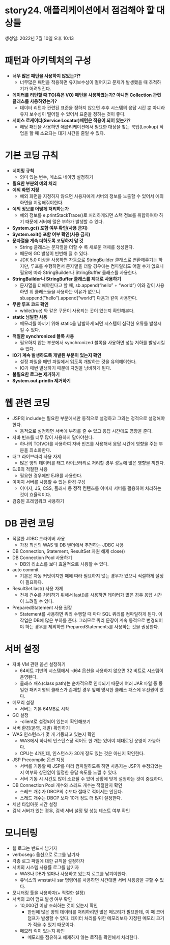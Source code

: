 # story24. 애플리케이션에서 점검해야 할 대상들
생성일: 2022년 7월 10일 오후 10:13

# 패턴과 아키텍처의 구성

- **너무 많은 패턴을 사용하지 않았는가?**
    - 너무많은 패턴을 적용하면 유지보수성이 떨어지고 문제가 발생했을 때 추적하기가 어려워진다.
- **데이터를 리턴할 때 TO(혹은 VO) 패턴을 사용하였는가? 아니면 Collection 관련 클래스를 사용하였는가?**
    - 데이터 리턴과 관련된 표준을 정하지 않으면 추후 시스템의 응답 시간 뿐 아니라 유지 보수성이 떨어질 수 있어서 표준을 정하는 것이 좋다.
- **서비스 로케이터(Service Locator)패턴은 적용이 되어 있는가?**
    - 해당 패턴을 사용하면 애플리케이션에서 필요한 대상을 찾는 룩업(Lookup) 작업을 할 때 소요되는 대기 시간을 줄일 수 있다.

# 기본 코딩 규칙

- **네이밍 규칙**
    - 의미 있는 변수, 메소드 네이밍 설정하기
- **필요한 부분의 예외 처리**
- **예외 화면 지정**
    - 예외 화면을 지정하지 않으면 사용자에게 서버의 정보를 노출할 수 있어서 예외 화면을 지정해줘야한다.
- **예외 정보를 어떻게 처리하는가**
    - 예외 정보를 e.printStackTrace()로 처리하게되면 스택 정보를 취합하여야 하기 때문에 서버에 많은 부하가 발생할 수 있다.
- **System.gc() 포함 여부 확인(사용 금지)**
- **System.exit() 포함 여부 확인(사용 금지)**
- **문자열을 계속 더하도록 코딩하지 말 것**
    - String 클래스는 문자열을 더할 수 록 새로운 객체를 생성한다.
    - 때문에 GC 발생이 빈번해 질 수 있다.
    - JDK 5.0 이상을 사용하면 자동으로 StringBuilder 클래스로 변환해주기는 하지만, 루프를 수행하면서 문자열을 더할 경우에는 컴파일러도 어떨 수가 없으니 필요에 따라 StringBuilder나 StringBuffer 클래스를 사용한다.
- **StringBuilder나 StringBuffer 클래스를 제대로 사용하기**
    - 문자열을 더해야한다고 할 때, sb.append(”hello” + “world”) 이와 같이 사용하면 위 클래스들을 사용하는 이유가 없으니 sb.append(”hello”).append(“world”) 다음과 같이 사용한다.
- **무한 루프 코드 확인**
    - while(true) 와 같은 구문이 사용되는 곳이 있는지 확인해본다.
- **static 남발한 사용**
    - 메모리를 아끼기 위해 static을 남발하게 되면 시스템이 심각한 오류를 발생시킬 수 있다.
- **적절한 synchronized 블록 사용**
    - 필요하지 않는 부분에서 synchronized 블록을 사용하면 성능 저하를 발생시킬 수 있다.
- **IO가 계속 발생하도록 개발된 부분이 있는지 확인**
    - 설정 파일을 매번 파일에서 읽도록 개발하는 것을 유의해야한다.
    - IO가 매번 발생하기 때문에 자원을 낭비하게 된다.
- **불필요한 로그는 제거하기**
- **System.out.println 제거하기**

# 웹 관련 코딩

- JSP의 include는 필요한 부분에서만 동적으로 설정하고 그외는 정적으로 설정해야한다.
    - 동적으로 설정하면 서버에 부하를 줄 수 있고 응답 시간에도 영향을 준다.
- 자바 빈즈를 너무 많이 사용하지 말아야한다.
    - 하나의 TO(VO)를 사용하여 자바 빈즈를 사용해서 응답 시간에 영향을 주는 부분을 최소화한다.
- 태그 라이브러리 사용 자제
    - 많은 양의 데이터를 태그 라이브러리로 처리할 경우 성능에 많은 영향을 끼친다.
- EJB의 적절한 사용
    - 필요한 경우에만 EJB를 사용한다.
- 이미지 서버를 사용할 수 있는 환경 구성
    - 이미지, JS, CSS, 플래시 등 정적 컨텐츠를 이미지 서버를 활용하여 처리하는 것이 효율적이다.
- 검증된 프레임워크 사용하기

# DB 관련 코딩

- 적절한 JDBC 드라이버 사용
    - 가장 최신의 WAS 및 DB 벤더에서 추천하는 JDBC 사용
- DB Connection, Statement, ResultSet 자원 해제 close()
- DB Connection Pool 사용하기
    - DB의 리소스를 보다 효율적으로 사용할 수 있다.
- auto commit
    - 기본은 자동 커밋이지만 때에 따라 필요하지 않는 경우가 있으니 적절하게 설정이 필요하다.
- ResultSet.last() 사용 자제
    - 전체 건수를 처리하기 위해서 last()를 사용하면 데이터가 많은 경우 응답 시간이 느려질 수 있다.
- PreparedStatement 사용 권장
    - Statement를 사용하면 쿼리 수행할 때 마다 SQL 쿼리를 컴파일하게 된다. 이 작업은 DB에 많은 부하를 준다. 그러므로 쿼리 문장이 계속 동적으로 변경되어야 하는 경우를 제외하면 PreparedStatements를 사용하는 것을 권장한다.

# 서버 설정

- 자바 VM 관련 옵션 설정하기
    - 64비트 기반의 시스템에서 -d64 옵션을 사용하지 않으면 32 비트로 시스템이 운영된다.
    - 클래스 패스(class path)는 순차적으로 인식되기 때문에 여러 JAR 파일 중 동일한 패키지명의 클래스가 존재할 경우 앞에 명시한 클래스 패스에 우선권이 있다.
- 메모리 설정
    - 서버는 기본 64MB로 시작
- GC 설정
    - -client로 설정되어 있는지 확인해보기
- 서버 환경(운영, 개발) 확인하기
- WAS 인스턴스가 몇 개 기동되고 있는지 확인
    - WAS에서 하나의 인스턴스당 적어도 한 개는 있어야 제대로된 운영이 가능하다.
    - CPU는 4개인데, 인스턴스가 30개 정도 있는 것은 아닌지 확인한다.
- JSP Precompile 옵션 지정
    - 서버를 기동할 때 JSP를 미리 컴파일하도록 하면 사용자는 JSP가 수정되었는지 여부와 상관없이 일정한 응답 속도를 느낄 수 있다.
    - 서버 기동 시 시간도 많이 소요될 수 있어 상황에 맞게 설정하는 것이 중요하다.
- DB Connection Pool 개수와 스레드 개수는 적절한지 확인
    - 스레드 개수가 DBCP의 수보다 절대로 적어서는 안된다.
    - 스레드 개수는 DBCP 보다 10개 정도 더 많이 설정한다.
- 세션 타임아웃 시간 설정
- 검색 서버가 있는 경우, 검색 서버 설정 및 성능 테스트 여부 확인

# 모니터링

- 웹 로그는 반드시 남기자
- verbosegc 옵션으로 로그를 남기자
- 각종 로그 파일에 대한 규칙을 설정하자
- 서버의 시스템 사용률 로그를 남기자
    - WAS나 DB가 얼마나 사용하고 있는지 로그를 남겨야한다.
    - 유닉스의 vmstat나 sar 명령어를 사용하면 시간대별 서버 사용량을 구할 수 있다.
- 모니터링 툴을 사용하자(+ 적절한 설정)
- 서버의 코어 덤프 발생 여부 확인
    - 10,000건 이상 조회하는 것이 있는지 확인
        - 한번에 많은 양의 데이터를 처리하려면 많은 메모리가 필요한데, 이 때 코어덤프가 발생할 수 있다. 데이터 처리를 위한 메모리보다 지정된 메모리 크기가 적을 수 있기 때문이다.
    - 메모리 릭이 있는지 확인
        - 메모리를 점유하고 해제하지 않는 로직을 확인해서 처리한다.